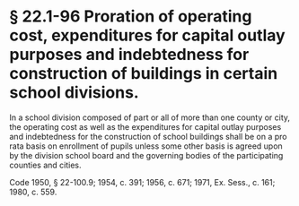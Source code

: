 # § 22.1-96 Proration of operating cost, expenditures for capital outlay purposes and indebtedness for construction of buildings in certain school divisions.

<p>In a school division composed of part or all of more than one county or city, the operating cost as well as the expenditures for capital outlay purposes and indebtedness for the construction of school buildings shall be on a pro rata basis on enrollment of pupils unless some other basis is agreed upon by the division school board and the governing bodies of the participating counties and cities.</p><p>Code 1950, § 22-100.9; 1954, c. 391; 1956, c. 671; 1971, Ex. Sess., c. 161; 1980, c. 559.</p>